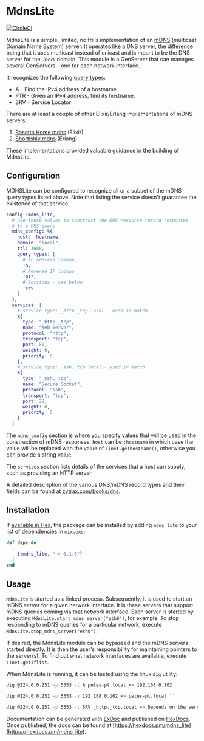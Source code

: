 # MdnsLite

[![CircleCI](https://circleci.com/gh/pcmarks/mdns_lite.svg?style=svg)](https://circleci.com/gh/pcmarks/mdns_lite)

MdnsLite is a simple, limited, no frills implementation of an
[mDNS](https://en.wikipedia.org/wiki/Multicast_DNS) (multicast Domain Name System)
server. It operates like a DNS server, the difference being that it uses multicast
instead of unicast and is meant to be the DNS server for the _.local_ domain.
This module is a GenServer that can  manages several GenServers - one for each
network interface.

It recognizes the following [query types](https://en.wikipedia.org/wiki/List_of_DNS_record_types):

* A - Find the IPv4 address of a hostname.
* PTR - Given an IPv4 address, find its hostname.
* SRV - Service Locator

There are at least a couple of other Elixir/Erlang implementations of mDNS servers:

1. [Rosetta Home mdns](https://github.com/rosetta-home/mdns) (Elixir)
2. [Shortishly mdns](https://github.com/shortishly/mdns) (Erlang)

These implementations provided valuable guidance in the building of MdnsLite.

## Configuration

MDNSLite can be configured to recognize all or a subset of the
mDNS query types listed above. Note that
listing the service doesn't guarantee the existence of that service.

```elixir
config :mdns_lite,
  # Use these values to construct the DNS resource record responses
  # to a DNS query.
  mdns_config: %{
    host: :hostname,
    domain: "local",
    ttl: 3600,
    query_types: [
      # IP address lookup,
      :a,
      # Reverse IP lookup
      :ptr,
      # Services - see below
      :srv
    ]
  },
  services: [
    # service type: _http._tcp.local - used in match
    %{
      type: "_http._tcp",
      name: "Web Server",
      protocol: "http",
      transport: "tcp",
      port: 80,
      weight: 0,
      priority: 0
    },
    # service_type: _ssh._tcp.local - used in match
    %{
      type: "_ssh._tcp",
      name: "Secure Socket",
      protocol: "ssh",
      transport: "tcp",
      port: 22,
      weight: 0,
      priority: 0
    }
  ]
```

The `mdns_config` section is where you specify values that will be used in the
construction of mDNS responses. `host` can be `:hostname` in which case the value will be
replaced with the value of `:inet.gethostname()`, otherwise you can provide a
string value.

The `services` section lists details of the services that a host can supply,
such as providing an HTTP server.

A detailed
description of the various DNS/mDNS record types and their fields can be found
at [zytrax.com/books/dns](http://www.zytrax.com/books/dns).

## Installation

If [available in Hex](https://hex.pm/docs/publish), the package can be installed
by adding `mdns_lite` to your list of dependencies in `mix.exs`:

```elixir
def deps do
  [
    {:mdns_lite, "~> 0.1.0"}
  ]
end
```

## Usage

`MdnsLite` is started as a linked process. Subsequently, it is used to start an mDNS
server for a given network interface. It is these servers that support mDNS queries coming via
that network interface. Each server is started by
executing `MdnsLite.start_mdns_server("eth0")`, for example. To stop responding to
mDNS queries for a particular network, execute `MdnsLite.stop_mdns_server("eth0")`.

If desired, the MdnsLite module can be bypassed and the mDNS servers started
directly. It is then the user's responsibility for maintaining pointers to
the server(s). To find out what network interfaces are available, execute `:inet.getiflist`.

When MdnsLite is running, it can be tested using the linux `dig` utility:

```sh
dig @224.0.0.251 -p 5353 -t A petes-pt.local => 192.168.0.102

dig @224.0.0.251 -p 5353 -x 192.168.0.102 => petes-pt.local ``

dig @224.0.0.251 -p 5353 -t SRV _http._tcp.local => Depends on the service(s) available
```

Documentation can be generated with [ExDoc](https://github.com/elixir-lang/ex_doc)
and published on [HexDocs](https://hexdocs.pm). Once published, the docs can
be found at [https://hexdocs.pm/mdns_lite](https://hexdocs.pm/mdns_lite).
